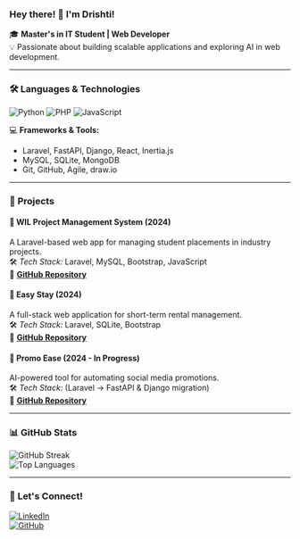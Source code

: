 ### Hey there! 👋 I'm Drishti!

🎓 **Master's in IT Student | Web Developer**  
💡 Passionate about building scalable applications and exploring AI in web development.  

---

### 🛠 **Languages & Technologies**
![Python](https://img.shields.io/badge/Python-3776AB?style=flat&logo=python&logoColor=white) 
![PHP](https://img.shields.io/badge/PHP-777BB4?style=flat&logo=php&logoColor=white)
![JavaScript](https://img.shields.io/badge/JavaScript-F7DF1E?style=flat&logo=javascript&logoColor=black)

💻 **Frameworks & Tools:**  
- Laravel, FastAPI, Django, React, Inertia.js  
- MySQL, SQLite, MongoDB  
- Git, GitHub, Agile, draw.io  

---

### 📌 **Projects**
#### 🚀 **WIL Project Management System** (2024)  
A Laravel-based web app for managing student placements in industry projects.  
🛠 *Tech Stack:* Laravel, MySQL, Bootstrap, JavaScript  
🔗 **[GitHub Repository](#)**  

#### 🏡 **Easy Stay** (2024)  
A full-stack web application for short-term rental management.  
🛠 *Tech Stack:* Laravel, SQLite, Bootstrap  
🔗 **[GitHub Repository](#)**  

#### 🎯 **Promo Ease** (2024 - In Progress)  
AI-powered tool for automating social media promotions.  
🛠 *Tech Stack:* (Laravel → FastAPI & Django migration)  
🔗 **[GitHub Repository](#)**  

---

### 📊 **GitHub Stats**
![GitHub Streak](https://github-readme-streak-stats.herokuapp.com/?user=drishti-madaan&theme=radical)  
![Top Languages](https://github-readme-stats.vercel.app/api/top-langs/?username=drishti-madaan&layout=compact&theme=radical)  

---

### 🤝 **Let's Connect!**
[![LinkedIn](https://img.shields.io/badge/LinkedIn-0A66C2?style=flat&logo=linkedin&logoColor=white)](https://linkedin.com/in/drishti-madaan)  
[![GitHub](https://img.shields.io/badge/GitHub-181717?style=flat&logo=github&logoColor=white)](https://github.com/drishti-madaan)  
